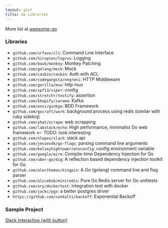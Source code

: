 ```yaml
---
layout: gist
title: Go Libraries
---
```


More list at [awesome-go](https://awesome-go.com/)

### Libraries

- `github.com/urfave/cli`: Command Line Interface
- `github.com/Sirupsen/logrus`: Logging
- `github.com/bouk/monkey`: Monkey Patching
- `github.com/golang/mock`: Mock
- `github.com/casbin/casbin`: Auth with ACL
- `github.com/codegangsta/negroni`: HTTP Middleware
- `github.com/gorilla/mux`: http mux
- `github.com/spf13/viper`: config
- `github.com/stretchr/testify`: assertion
- `github.com/Shopify/sarama`: Kafka
- `github.com/onsi/ginkgo`: BDD Framework
- `github.com/gocraft/work`: background process using redis (similar with ruby sidekiq)
- `github.com/yhat/scrape`: web scrapping
- `github.com/labstack/echo`: High performance, minimalist Go web framework  <-- TODO: look interesting
- `github.com/nlopes/slack`: slack api
- `github.com/jessevdk/go-flags`: parsing command line arguments
- `github.com/kelseyhightower/envconfig`: config environment variable
- `github.com/google/wire`: Compile-time Dependency Injection for Go
- `github.com/uber-go/dig`: A reflection based dependency injection toolkit for Go
- `github.com/alecthomas/kingpin`: A Go (golang) command line and flag parser
- `github.com/alicebob/miniredis`: Pure Go Redis server for Go unittests
- `github.com/ory/dockertest`: integration test with docker
- `github.com/jackc/pgx`: a better postgres driver
- `https://github.com/cenkalti/backoff`: Exponential Backoff



### Sample Project

[Slack Interactive (with button)](https://github.com/tcnksm/go-slack-interactive)
